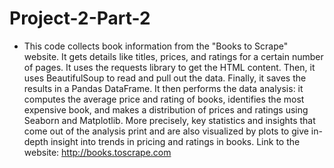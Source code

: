 # Project-2-Part-2
* This code collects book information from the "Books to Scrape" website. It gets details like titles, prices, and ratings for a certain number of pages. It uses the requests library to get the HTML content. Then, it uses BeautifulSoup to read and pull out the data. Finally, it saves the results in a Pandas DataFrame. It then performs the data analysis: it computes the average price and rating of books, identifies the most expensive book, and makes a distribution of prices and ratings using Seaborn and Matplotlib. More precisely, key statistics and insights that come out of the analysis print and are also visualized by plots to give in-depth insight into trends in pricing and ratings in books.
Link to the website: http://books.toscrape.com 

